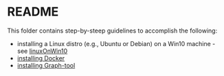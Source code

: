 README
======

This folder contains step-by-steep guidelines to accomplish the following:

+ installing a Linux distro (e.g., Ubuntu or Debian) on a Win10 machine - see
 [linuxOnWin10](linuxOnWin10/README.md)
+ [installing Docker](installingDocker/README.md)
+ [installing Graph-tool](graphTool/README.md)
